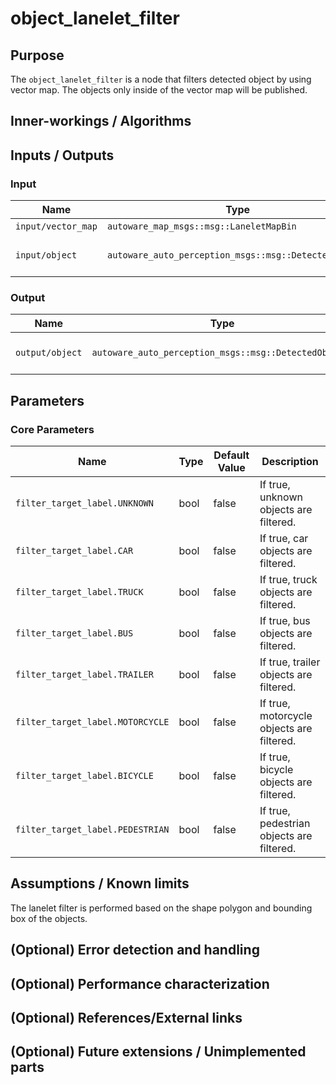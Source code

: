 # object_lanelet_filter

## Purpose

The `object_lanelet_filter` is a node that filters detected object by using vector map.
The objects only inside of the vector map will be published.

## Inner-workings / Algorithms

## Inputs / Outputs

### Input

| Name               | Type                                                  | Description            |
| ------------------ | ----------------------------------------------------- | ---------------------- |
| `input/vector_map` | `autoware_map_msgs::msg::LaneletMapBin`               | vector map             |
| `input/object`     | `autoware_auto_perception_msgs::msg::DetectedObjects` | input detected objects |

### Output

| Name            | Type                                                  | Description               |
| --------------- | ----------------------------------------------------- | ------------------------- |
| `output/object` | `autoware_auto_perception_msgs::msg::DetectedObjects` | filtered detected objects |

## Parameters

### Core Parameters

| Name                             | Type | Default Value | Description                               |
| -------------------------------- | ---- | ------------- | ----------------------------------------- |
| `filter_target_label.UNKNOWN`    | bool | false         | If true, unknown objects are filtered.    |
| `filter_target_label.CAR`        | bool | false         | If true, car objects are filtered.        |
| `filter_target_label.TRUCK`      | bool | false         | If true, truck objects are filtered.      |
| `filter_target_label.BUS`        | bool | false         | If true, bus objects are filtered.        |
| `filter_target_label.TRAILER`    | bool | false         | If true, trailer objects are filtered.    |
| `filter_target_label.MOTORCYCLE` | bool | false         | If true, motorcycle objects are filtered. |
| `filter_target_label.BICYCLE`    | bool | false         | If true, bicycle objects are filtered.    |
| `filter_target_label.PEDESTRIAN` | bool | false         | If true, pedestrian objects are filtered. |

## Assumptions / Known limits

The lanelet filter is performed based on the shape polygon and bounding box of the objects.

## (Optional) Error detection and handling

## (Optional) Performance characterization

## (Optional) References/External links

## (Optional) Future extensions / Unimplemented parts
